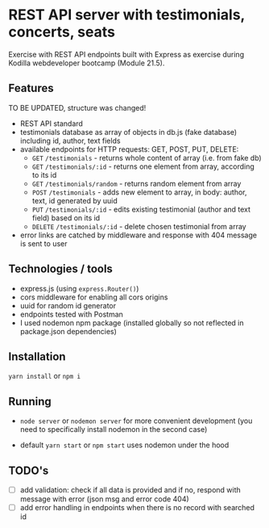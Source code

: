 # REST API server with testimonials, concerts, seats

Exercise with REST API endpoints built with Express as exercise during Kodilla webdeveloper bootcamp (Module 21.5).

## Features

TO BE UPDATED, structure was changed!

* REST API standard
* testimonials database as array of objects in db.js (fake database) including id, author, text fields
* available endpoints for HTTP requests: GET, POST, PUT, DELETE:
    - `GET` `/testimonials` - returns whole content of array (i.e. from fake db)
    - `GET` `/testimonials/:id` - returns one element from array, according to its id
    - `GET` `/testimonials/random` - returns random element from array 
    - `POST` `/testimonials` - adds new element to array, in body: author, text, id generated by uuid
    - `PUT` `/testimonials/:id` - edits existing testimonial (author and text field) based on its id
    - `DELETE` `/testimonials/:id` - delete chosen testimonial from array
* error links are catched by middleware and response with 404 message is sent to user

## Technologies / tools

* express.js (using `express.Router()`)
* cors middleware for enabling all cors origins
* uuid for random id generator 
* endpoints tested with Postman
* I used nodemon npm package (installed globally so not reflected in package.json dependencies)

## Installation

`yarn install` or `npm i`

## Running

* `node server` or `nodemon server` for more convenient development (you need to specifically install nodemon in the second case) 

* default `yarn start` or `npm start` uses nodemon under the hood

## TODO's
- [ ] add validation: check if all data is provided and if no, respond with message with error (json msg and error code 404)
- [ ] add error handling in endpoints when there is no record with searched id